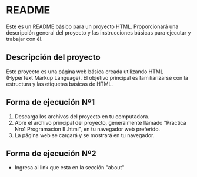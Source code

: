 # README

Este es un README básico para un proyecto HTML. Proporcionará una descripción general del proyecto y las instrucciones básicas para ejecutar y trabajar con él.

## Descripción del proyecto
Este proyecto es una página web básica creada utilizando HTML (HyperText Markup Language). El objetivo principal es familiarizarse con la estructura y las etiquetas básicas de HTML.

## Forma de ejecución Nº1  
1. Descarga los archivos del proyecto en tu computadora.
2. Abre el archivo principal del proyecto, generalmente llamado "Practica Nro1 Programacion II .html", en tu navegador web preferido.
3. La página web se cargará y se mostrará en tu navegador.

## Forma de ejecución Nº2
- Ingresa al link que esta en la sección "about"